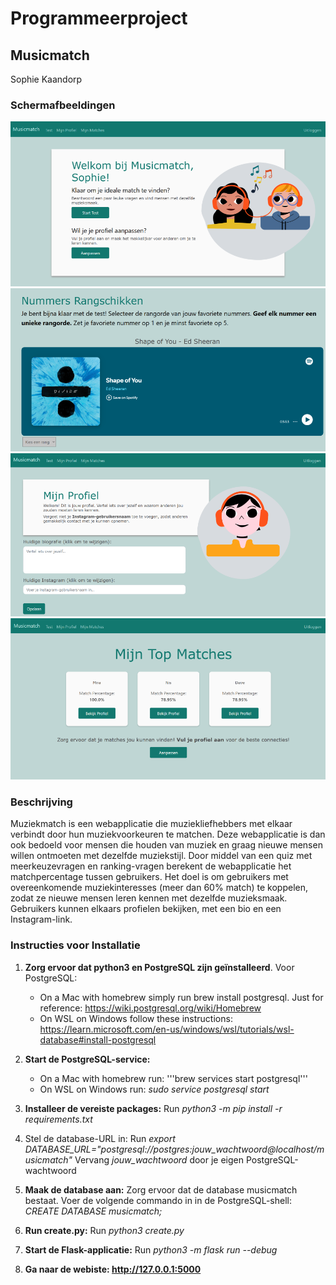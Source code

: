 # Programmeerproject
## **Musicmatch**
Sophie Kaandorp

### Schermafbeeldingen
![Home](home.png)
![Rang](rang.png)
![Mijn Profiel](mijn_profiel.png)
![Matches](matches.png)

### Beschrijving
Muziekmatch is een webapplicatie die muziekliefhebbers met elkaar verbindt door hun muziekvoorkeuren te matchen. Deze webapplicatie is dan ook bedoeld voor mensen die houden van muziek en graag nieuwe mensen willen ontmoeten met dezelfde muziekstijl. Door middel van een quiz met meerkeuzevragen en ranking-vragen berekent de webapplicatie het matchpercentage tussen gebruikers. Het doel is om gebruikers met overeenkomende muziekinteresses (meer dan 60% match) te koppelen, zodat ze nieuwe mensen leren kennen met dezelfde muzieksmaak. Gebruikers kunnen elkaars profielen bekijken, met een bio en een Instagram-link. 

### Instructies voor Installatie
1. **Zorg ervoor dat python3 en PostgreSQL zijn geïnstalleerd**. Voor PostgreSQL:
    - On a Mac with homebrew simply run brew install postgresql. Just for reference: https://wiki.postgresql.org/wiki/Homebrew
    - On WSL on Windows follow these instructions: https://learn.microsoft.com/en-us/windows/wsl/tutorials/wsl-database#install-postgresql

2. **Start de PostgreSQL-service:**
    - On a Mac with homebrew run: '''brew services start postgresql'''
    - On WSL on Windows run: *sudo service postgresql start*

3. **Installeer de vereiste packages:**
Run *python3 -m pip install -r requirements.txt*

4. Stel de database-URL in:
Run *export DATABASE_URL="postgresql://postgres:jouw_wachtwoord@localhost/musicmatch"*
Vervang *jouw_wachtwoord* door je eigen PostgreSQL-wachtwoord

5. **Maak de database aan:** Zorg ervoor dat de database musicmatch bestaat. Voer de volgende commando in in de PostgreSQL-shell:
*CREATE DATABASE musicmatch;*

6. **Run create.py:**
Run *python3 create.py*

7. **Start de Flask-applicatie:**
Run *python3 -m flask run --debug*

8. **Ga naar de webiste: http://127.0.0.1:5000**


